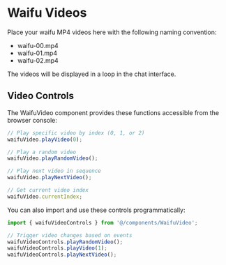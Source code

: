 # Waifu Videos

Place your waifu MP4 videos here with the following naming convention:
- waifu-00.mp4
- waifu-01.mp4
- waifu-02.mp4

The videos will be displayed in a loop in the chat interface.

## Video Controls

The WaifuVideo component provides these functions accessible from the browser console:

```javascript
// Play specific video by index (0, 1, or 2)
waifuVideo.playVideo(0);

// Play a random video
waifuVideo.playRandomVideo();

// Play next video in sequence
waifuVideo.playNextVideo();

// Get current video index
waifuVideo.currentIndex;
```

You can also import and use these controls programmatically:

```javascript
import { waifuVideoControls } from '@/components/WaifuVideo';

// Trigger video changes based on events
waifuVideoControls.playRandomVideo();
waifuVideoControls.playVideo(1);
waifuVideoControls.playNextVideo();
```